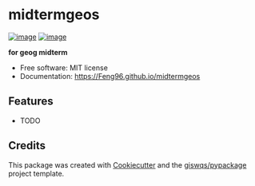 # midtermgeos


[![image](https://img.shields.io/pypi/v/midtermgeos.svg)](https://pypi.python.org/pypi/midtermgeos)
[![image](https://img.shields.io/conda/vn/conda-forge/midtermgeos.svg)](https://anaconda.org/conda-forge/midtermgeos)


**for geog midterm**


-   Free software: MIT license
-   Documentation: https://Feng96.github.io/midtermgeos
    

## Features

-   TODO

## Credits

This package was created with [Cookiecutter](https://github.com/cookiecutter/cookiecutter) and the [giswqs/pypackage](https://github.com/giswqs/pypackage) project template.
